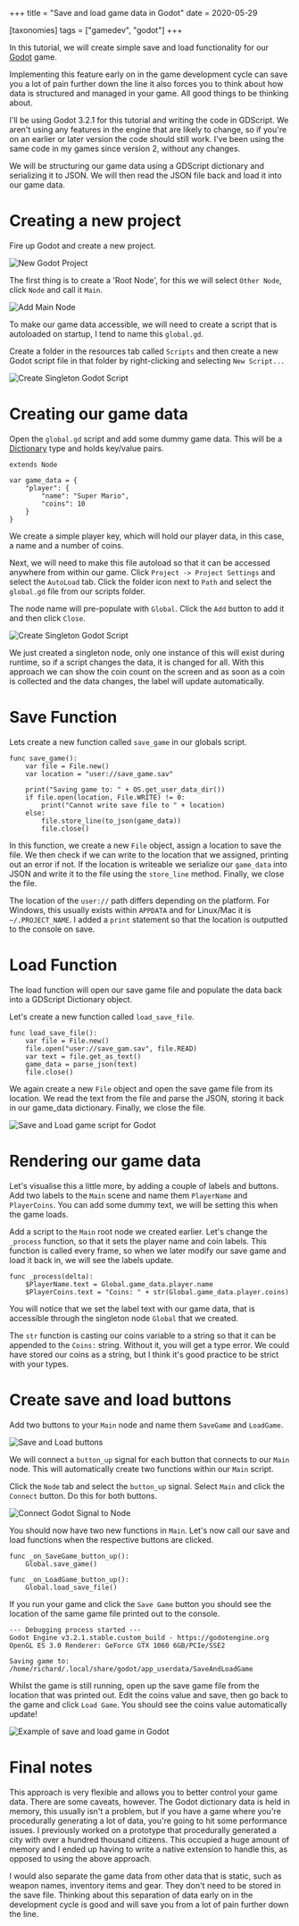 +++
title = "Save and load game data in Godot"
date = 2020-05-29

[taxonomies]
tags = ["gamedev", "godot"]
+++

In this tutorial, we will create simple save and load
functionality for our [Godot](https://godotengine.org) game.

Implementing this feature early on in the game development
cycle can save you a lot of pain further down the line
it also forces you to think about how data is structured
and managed in your game. All good things to be thinking
about.

I'll be using Godot 3.2.1 for this tutorial and writing
the code in GDScript. We aren't using any features
in the engine that are likely to change, so if you're on
an earlier or later version the code should still work.
I've been using the same code in my games since version
2, without any changes.

We will be structuring our game data using a GDScript
dictionary and serializing it to JSON. We will then read
the JSON file back and load it into our game data.

# Creating a new project

Fire up Godot and create a new project.

<img class="img-responsive" src="/images/godot/save_and_load/new_project_godot.png"
alt="New Godot Project" />

The first thing is to create a 'Root Node', for this we will select
`Other Node`, click `Node` and call it `Main`.

<img class="img-responsive" src="/images/godot/save_and_load/create_main_node.png"
alt="Add Main Node" />

To make our game data accessible, we will need to
create a script that is autoloaded on startup, I tend to name
this `global.gd`.

Create a folder in the resources tab called `Scripts` and then
create a new Godot script file in that folder by right-clicking
and selecting `New Script...`

<img class="img-responsive" src="/images/godot/save_and_load/new_script_global.png"
alt="Create Singleton Godot Script" />

# Creating our game data

Open the `global.gd` script and add some dummy game data. This will
be a [Dictionary](https://docs.godotengine.org/en/stable/classes/class_dictionary.html)
type and holds key/value pairs.

```
extends Node

var game_data = {
	"player": {
		"name": "Super Mario",
		"coins": 10
	}
}

```

We create a simple player key, which will hold our player data, in this
case, a name and a number of coins.

Next, we will need to make this file autoload so that it can be accessed
anywhere from within our game. Click `Project -> Project Settings` and
select the `AutoLoad` tab. Click the folder icon next to `Path` and select
the `global.gd` file from our scripts folder.

The node name will pre-populate with `Global`. Click the `Add` button to
add it and then click `Close`.

<img class="img-responsive" src="/images/godot/save_and_load/autoload_plugin.png"
alt="Create Singleton Godot Script" />

We just created a singleton node, only one instance of this will exist
during runtime, so if a script changes the data, it is changed for all.
With this approach we can show the coin count on the screen and as soon
as a coin is collected and the data changes, the label will update
automatically.

# Save Function

Lets create a new function called `save_game` in our globals script.

```
func save_game():
	var file = File.new()
	var location = "user://save_game.sav"

	print("Saving game to: " + OS.get_user_data_dir())
	if file.open(location, File.WRITE) != 0:
		print("Cannot write save file to " + location)
	else:
		file.store_line(to_json(game_data))
		file.close()
```

In this function, we create a new `File` object, assign a location to
save the file. We then check if we can write to the location that we
assigned, printing out an error if not. If the location is writeable
we serialize our `game_data` into JSON and write it to the file using
the `store_line` method. Finally, we close the file.

The location of the `user://` path differs depending on the platform.
For Windows, this usually exists within `APPDATA` and for Linux/Mac it
is `~/.PROJECT_NAME`. I added a `print` statement so that the location
is outputted to the console on save.

# Load Function

The load function will open our save game file and populate the data
back into a GDScript Dictionary object.

Let's create a new function called `load_save_file`.

```
func load_save_file():
	var file = File.new()
	file.open("user://save_gam.sav", file.READ)
	var text = file.get_as_text()
	game_data = parse_json(text)
	file.close()
```

We again create a new `File` object and open the save game file from
its location. We read the text from the file and parse the JSON,
storing it back in our game_data dictionary. Finally, we close the file.

<img class="img-responsive" src="/images/godot/save_and_load/save_load_script.png"
alt="Save and Load game script for Godot" />

# Rendering our game data

Let's visualise this a little more, by adding a couple of labels and buttons.
Add two labels to the `Main` scene and name them `PlayerName` and `PlayerCoins`.
You can add some dummy text, we will be setting this when the game loads.

Add a script to the `Main` root node we created earlier. Let's change
the `_process` function, so that it sets the player name and coin labels.
This function is called every frame, so when we later modify our save game
and load it back in, we will see the labels update.

```
func _process(delta):
	$PlayerName.text = Global.game_data.player.name
	$PlayerCoins.text = "Coins: " + str(Global.game_data.player.coins)
```

You will notice that we set the label text with our game data, that is
accessible through the singleton node `Global` that we created.

The `str` function is casting our coins variable to a string so that it
can be appended to the `Coins:` string. Without it, you will get a type
error. We could have stored our coins as a string, but I think it's
good practice to be strict with your types.

# Create save and load buttons

Add two buttons to your `Main` node and name them `SaveGame` and `LoadGame`.

<img class="img-responsive" src="/images/godot/save_and_load/ui_layout.png"
alt="Save and Load buttons" />

We will connect a `button_up` signal for each button that connects to our
`Main` node. This will automatically create two functions within our `Main`
script.

Click the `Node` tab and select the `button_up` signal. Select `Main` and
click the `Connect` button. Do this for both buttons.

<img class="img-responsive" src="/images/godot/save_and_load/connect_save_game_signal.png"
alt="Connect Godot Signal to Node" />

You should now have two new functions in `Main`. Let's now call our save
and load functions when the respective buttons are clicked.

```
func _on_SaveGame_button_up():
	Global.save_game()

func _on_LoadGame_button_up():
	Global.load_save_file()
```

If you run your game and click the `Save Game` button you should see the
location of the same game file printed out to the console.

```
--- Debugging process started ---
Godot Engine v3.2.1.stable.custom_build - https://godotengine.org
OpenGL ES 3.0 Renderer: GeForce GTX 1060 6GB/PCIe/SSE2

Saving game to: /home/richard/.local/share/godot/app_userdata/SaveAndLoadGame
```

Whilst the game is still running, open up the save game file from the
location that was printed out. Edit the coins value and save, then go back
to the game and click `Load Game`. You should see the coins value automatically
update!

<img class="img-responsive" src="/images/godot/save_and_load/LoadGameExample.gif"
alt="Example of save and load game in Godot" />

# Final notes

This approach is very flexible and allows you to better control your game data.
There are some caveats, however. The Godot dictionary data is held in memory, this
usually isn't a problem, but if you have a game where you're procedurally generating
a lot of data, you're going to hit some performance issues. I previously worked
on a prototype that procedurally generated a city with over a hundred thousand
citizens. This occupied a huge amount of memory and I ended up having to write
a native extension to handle this, as opposed to using the above approach.

I would also separate the game data from other data that is static, such as
weapon names, inventory items and gear. They don't need to be stored in the save
file. Thinking about this separation of data early on in the development cycle
is good and will save you from a lot of pain further down the line.
